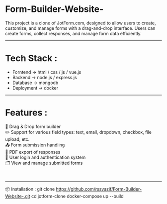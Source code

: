 # Form-Builder-Website-
This project is a clone of JotForm.com, designed to allow users to create, customize, and manage forms with a drag-and-drop interface. Users can create forms, collect responses, and manage form data efficiently.

<hr>

# Tech Stack : <br>
- Forntend -> html / css / js / vue.js <br>
- Backend -> node.js / express.js <br>
- Database -> mongodb <br>
- Deployment -> docker <br>

<hr>

# Features :
🧩 Drag & Drop form builder <br>
✏️ Support for various field types: text, email, dropdown, checkbox, file upload, etc. <br>
📤 Form submission handling <br>
🧾 PDF export of responses <br>
👤 User login and authentication system <br>
🗂️ View and manage submitted forms <br>

<br> <hr>

📦 Installation :
git clone https://github.com/rssvazif/Form-Builder-Website-.git
cd jotform-clone
docker-compose up --build


